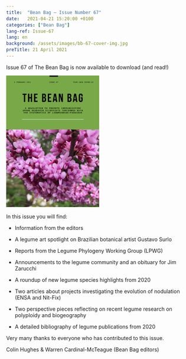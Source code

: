 ```yaml
---
title:  "Bean Bag – Issue Number 67"
date:   2021-04-21 15:20:00 +0100
categories: ["Bean Bag"]
lang-ref: Issue-67
lang: en
background: /assets/images/bb-67-cover-img.jpg
preTitle: 21 April 2021
---
```


Issue 67 of The Bean Bag is now available to download (and read!)

<a href="https://hp-legume.gbif-staging.org/media/The_BB_Newsletter_Issue67_2020.pdf">
	<img src="/assets/images/bb-67-cover-2.png" width="50%">
</a>

In this issue you will find:

- Information from the editors

- A legume art spotlight on Brazilian botanical artist Gustavo Surlo

- Reports from the Legume Phylogeny Working Group (LPWG)

- Announcements to the legume community and an obituary for Jim Zarucchi

- A roundup of new legume species highlights from 2020

- Two articles about projects investigating the evolution of nodulation (ENSA and Nit-Fix)

- Two perspective pieces reflecting on recent legume research on polyploidy and biogeography

- A detailed bibliography of legume publications from 2020


Very many thanks to everyone who has contributed to this issue.

Colin Hughes & Warren Cardinal-McTeague (Bean Bag editors)
